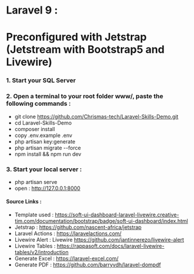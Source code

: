 # Laravel 9 : 
# Preconfigured with Jetstrap (Jetstream with Bootstrap5 and Livewire)

### 1. Start your SQL Server

### 2. Open a terminal to your root folder www/, paste the following commands :

- git clone https://github.com/Chrismas-tech/Laravel-Skills-Demo.git
- cd Laravel-Skills-Demo
- composer install
- copy .env.example .env
- php artisan key:generate
- php artisan migrate --force
- npm install && npm run dev

### 3. Start your local server : 
- php artisan serve
- open : http://127.0.0.1:8000

#### Source Links :
- Template used : https://soft-ui-dashboard-laravel-livewire.creative-tim.com/documentation/bootstrap/badge/soft-ui-dashboard/index.html
- Jetstrap : https://github.com/nascent-africa/jetstrap
- Laravel Actions : https://laravelactions.com/
- Livewire Alert : Livewire https://github.com/jantinnerezo/livewire-alert
- Livewire Tables : https://rappasoft.com/docs/laravel-livewire-tables/v2/introduction
- Generate Excel : https://laravel-excel.com/
- Generate PDF : https://github.com/barryvdh/laravel-dompdf
